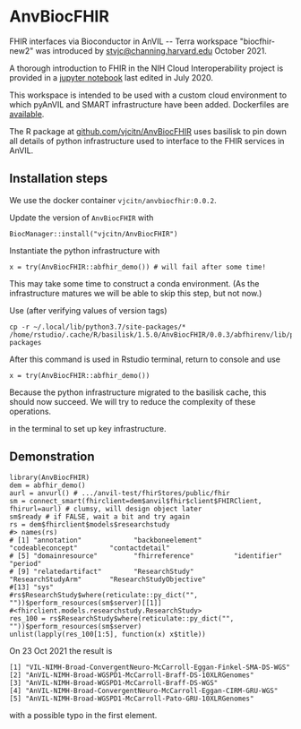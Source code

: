 # AnvBiocFHIR

FHIR interfaces via Bioconductor in AnVIL -- Terra workspace "biocfhir-new2" was introduced by stvjc@channing.harvard.edu October 2021.

A thorough introduction to FHIR in the NIH Cloud Interoperability project is provided in 
a [jupyter notebook](https://github.com/NIH-NCPI/fhir-101/blob/master/FHIR%20101%20-%20Practical%20Guide.ipynb) last edited in July 2020.

This workspace is intended to be used with a custom cloud environment to which pyAnVIL and SMART infrastructure have been added.
Dockerfiles are [available](https://github.com/vjcitn/AnvBiocFHIR/tree/main/Dockerfiles).

The R package at [github.com/vjcitn/AnvBiocFHIR](https://github.com/vjcitn/AnvBiocFHIR) uses basilisk
to pin down all details of python infrastructure used to interface to the FHIR services in AnVIL.

## Installation steps

We use the docker container `vjcitn/anvbiocfhir:0.0.2`.

Update the version of `AnvBiocFHIR` with

```
BiocManager::install("vjcitn/AnvBiocFHIR")
```

Instantiate the python infrastructure with
```
x = try(AnvBiocFHIR::abfhir_demo()) # will fail after some time!
```
This may take some time to construct a conda environment.  (As the infrastructure matures we will be able to skip this step, but not now.)

Use (after verifying values of version tags)
```
cp -r ~/.local/lib/python3.7/site-packages/* /home/rstudio/.cache/R/basilisk/1.5.0/AnvBiocFHIR/0.0.3/abfhirenv/lib/python3.7/site-packages
```

After this command is used in Rstudio terminal, return to console and use
```
x = try(AnvBiocFHIR::abfhir_demo())
```
Because the python infrastructure migrated to the basilisk cache, this should now succeed.  We will try to reduce the complexity
of these operations.


in the terminal to set up key infrastructure.

## Demonstration

```
library(AnvBiocFHIR)
dem = abfhir_demo()
aurl = anvurl() # .../anvil-test/fhirStores/public/fhir
sm = connect_smart(fhirclient=dem$anvil$fhir$client$FHIRClient, fhirurl=aurl) # clumsy, will design object later
sm$ready # if FALSE, wait a bit and try again
rs = dem$fhirclient$models$researchstudy
#> names(rs)
# [1] "annotation"             "backboneelement"        "codeableconcept"        "contactdetail"         
# [5] "domainresource"         "fhirreference"          "identifier"             "period"                
# [9] "relatedartifact"        "ResearchStudy"          "ResearchStudyArm"       "ResearchStudyObjective"
#[13] "sys"                   
#rs$ResearchStudy$where(reticulate::py_dict("", ""))$perform_resources(sm$server)[[1]]
#<fhirclient.models.researchstudy.ResearchStudy>
res_100 = rs$ResearchStudy$where(reticulate::py_dict("", ""))$perform_resources(sm$server)
unlist(lapply(res_100[1:5], function(x) x$title))
```

On 23 Oct 2021 the result is
```
[1] "VIL-NIMH-Broad-ConvergentNeuro-McCarroll-Eggan-Finkel-SMA-DS-WGS"
[2] "AnVIL-NIMH-Broad-WGSPD1-McCarroll-Braff-DS-10XLRGenomes"         
[3] "AnVIL-NIMH-Broad-WGSPD1-McCarroll-Braff-DS-WGS"                  
[4] "AnVIL-NIMH-Broad-ConvergentNeuro-McCarroll-Eggan-CIRM-GRU-WGS"   
[5] "AnVIL-NIMH-Broad-WGSPD1-McCarroll-Pato-GRU-10XLRGenomes"
```
with a possible typo in the first element.

